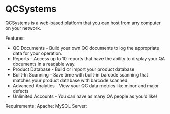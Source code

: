 # QCSystems

QCSystems is a web-based platform that you can host from any computer on your network.


Features:

- QC Documents - Build your own QC documents to log the appropriate data for your operation.
- Reports - Access up to 10 reports that have the ability to display your QA documents in a readable way.
- Product Database - Build or import your product database
- Built-In Scanning - Save time with built-in barcode scanning that matches your product database with barcode scanned.
- Advanced Analytics - View your QC data metrics like minor and major defects
- Unlimited Accounts - You can have as many QA people as you'd like!


Requirements:
Apache:
MySQL Server:


  

